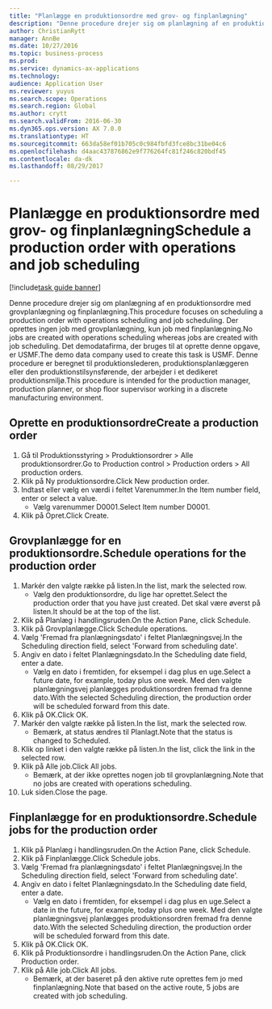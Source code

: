 ```yaml
--- 
title: "Planlægge en produktionsordre med grov- og finplanlægning"
description: "Denne procedure drejer sig om planlægning af en produktionsordre med grovplanlægning og finplanlægning."
author: ChristianRytt
manager: AnnBe
ms.date: 10/27/2016
ms.topic: business-process
ms.prod: 
ms.service: dynamics-ax-applications
ms.technology: 
audience: Application User
ms.reviewer: yuyus
ms.search.scope: Operations
ms.search.region: Global
ms.author: crytt
ms.search.validFrom: 2016-06-30
ms.dyn365.ops.version: AX 7.0.0
ms.translationtype: HT
ms.sourcegitcommit: 663da58ef01b705c0c984fbfd3fce8bc31be04c6
ms.openlocfilehash: d4aac437876862e9f776264fc81f246c820bdf45
ms.contentlocale: da-dk
ms.lasthandoff: 08/29/2017

---
```

# <a name="schedule-a-production-order-with-operations-and-job-scheduling"></a><span data-ttu-id="1de8a-103">Planlægge en produktionsordre med grov- og finplanlægning</span><span class="sxs-lookup"><span data-stu-id="1de8a-103">Schedule a production order with operations and job scheduling</span></span>

[!include[task guide banner](../../includes/task-guide-banner.md)]

<span data-ttu-id="1de8a-104">Denne procedure drejer sig om planlægning af en produktionsordre med grovplanlægning og finplanlægning.</span><span class="sxs-lookup"><span data-stu-id="1de8a-104">This procedure focuses on scheduling a production order with operations scheduling and job scheduling.</span></span> <span data-ttu-id="1de8a-105">Der oprettes ingen job med grovplanlægning, kun job med finplanlægning.</span><span class="sxs-lookup"><span data-stu-id="1de8a-105">No jobs are created with operations scheduling whereas jobs are created with job scheduling.</span></span> <span data-ttu-id="1de8a-106">Det demodatafirma, der bruges til at oprette denne opgave, er USMF.</span><span class="sxs-lookup"><span data-stu-id="1de8a-106">The demo data company used to create this task is USMF.</span></span> <span data-ttu-id="1de8a-107">Denne procedure er beregnet til produktionslederen, produktionsplanlæggeren eller den produktionstilsynsførende, der arbejder i et dedikeret produktionsmiljø.</span><span class="sxs-lookup"><span data-stu-id="1de8a-107">This procedure is intended for the production manager, production planner, or shop floor supervisor working in a discrete manufacturing environment.</span></span>


## <a name="create-a-production-order"></a><span data-ttu-id="1de8a-108">Oprette en produktionsordre</span><span class="sxs-lookup"><span data-stu-id="1de8a-108">Create a production order</span></span>
1. <span data-ttu-id="1de8a-109">Gå til Produktionsstyring > Produktionsordrer > Alle produktionsordrer.</span><span class="sxs-lookup"><span data-stu-id="1de8a-109">Go to Production control > Production orders > All production orders.</span></span>
2. <span data-ttu-id="1de8a-110">Klik på Ny produktionsordre.</span><span class="sxs-lookup"><span data-stu-id="1de8a-110">Click New production order.</span></span>
3. <span data-ttu-id="1de8a-111">Indtast eller vælg en værdi i feltet Varenummer.</span><span class="sxs-lookup"><span data-stu-id="1de8a-111">In the Item number field, enter or select a value.</span></span>
    * <span data-ttu-id="1de8a-112">Vælg varenummer D0001.</span><span class="sxs-lookup"><span data-stu-id="1de8a-112">Select Item number D0001.</span></span>  
4. <span data-ttu-id="1de8a-113">Klik på Opret.</span><span class="sxs-lookup"><span data-stu-id="1de8a-113">Click Create.</span></span>

## <a name="schedule-operations-for-the-production-order"></a><span data-ttu-id="1de8a-114">Grovplanlægge for en produktionsordre.</span><span class="sxs-lookup"><span data-stu-id="1de8a-114">Schedule operations for the production order</span></span>
1. <span data-ttu-id="1de8a-115">Markér den valgte række på listen.</span><span class="sxs-lookup"><span data-stu-id="1de8a-115">In the list, mark the selected row.</span></span>
    * <span data-ttu-id="1de8a-116">Vælg den produktionsordre, du lige har oprettet.</span><span class="sxs-lookup"><span data-stu-id="1de8a-116">Select the production order that you have just created.</span></span> <span data-ttu-id="1de8a-117">Det skal være øverst på listen.</span><span class="sxs-lookup"><span data-stu-id="1de8a-117">It should be at the top of the list.</span></span>      
2. <span data-ttu-id="1de8a-118">Klik på Planlæg i handlingsruden.</span><span class="sxs-lookup"><span data-stu-id="1de8a-118">On the Action Pane, click Schedule.</span></span>
3. <span data-ttu-id="1de8a-119">Klik på Grovplanlægge.</span><span class="sxs-lookup"><span data-stu-id="1de8a-119">Click Schedule operations.</span></span>
4. <span data-ttu-id="1de8a-120">Vælg 'Fremad fra planlægningsdato' i feltet Planlægningsvej.</span><span class="sxs-lookup"><span data-stu-id="1de8a-120">In the Scheduling direction field, select 'Forward from scheduling date'.</span></span>
5. <span data-ttu-id="1de8a-121">Angiv en dato i feltet Planlægningsdato.</span><span class="sxs-lookup"><span data-stu-id="1de8a-121">In the Scheduling date field, enter a date.</span></span>
    * <span data-ttu-id="1de8a-122">Vælg en dato i fremtiden, for eksempel i dag plus en uge.</span><span class="sxs-lookup"><span data-stu-id="1de8a-122">Select a future date, for example, today plus one week.</span></span> <span data-ttu-id="1de8a-123">Med den valgte planlægningsvej planlægges produktionsordren fremad fra denne dato.</span><span class="sxs-lookup"><span data-stu-id="1de8a-123">With the selected Scheduling direction, the production order will be scheduled forward from this date.</span></span>  
6. <span data-ttu-id="1de8a-124">Klik på OK.</span><span class="sxs-lookup"><span data-stu-id="1de8a-124">Click OK.</span></span>
7. <span data-ttu-id="1de8a-125">Markér den valgte række på listen.</span><span class="sxs-lookup"><span data-stu-id="1de8a-125">In the list, mark the selected row.</span></span>
    * <span data-ttu-id="1de8a-126">Bemærk, at status ændres til Planlagt.</span><span class="sxs-lookup"><span data-stu-id="1de8a-126">Note that the status is changed to Scheduled.</span></span>  
8. <span data-ttu-id="1de8a-127">Klik op linket i den valgte række på listen.</span><span class="sxs-lookup"><span data-stu-id="1de8a-127">In the list, click the link in the selected row.</span></span>
9. <span data-ttu-id="1de8a-128">Klik på Alle job.</span><span class="sxs-lookup"><span data-stu-id="1de8a-128">Click All jobs.</span></span>
    * <span data-ttu-id="1de8a-129">Bemærk, at der ikke oprettes nogen job til grovplanlægning.</span><span class="sxs-lookup"><span data-stu-id="1de8a-129">Note that no jobs are created with operations scheduling.</span></span>  
10. <span data-ttu-id="1de8a-130">Luk siden.</span><span class="sxs-lookup"><span data-stu-id="1de8a-130">Close the page.</span></span>

## <a name="schedule-jobs-for-the-production-order"></a><span data-ttu-id="1de8a-131">Finplanlægge for en produktionsordre.</span><span class="sxs-lookup"><span data-stu-id="1de8a-131">Schedule jobs for the production order</span></span>
1. <span data-ttu-id="1de8a-132">Klik på Planlæg i handlingsruden.</span><span class="sxs-lookup"><span data-stu-id="1de8a-132">On the Action Pane, click Schedule.</span></span>
2. <span data-ttu-id="1de8a-133">Klik på Finplanlægge.</span><span class="sxs-lookup"><span data-stu-id="1de8a-133">Click Schedule jobs.</span></span>
3. <span data-ttu-id="1de8a-134">Vælg 'Fremad fra planlægningsdato' i feltet Planlægningsvej.</span><span class="sxs-lookup"><span data-stu-id="1de8a-134">In the Scheduling direction field, select 'Forward from scheduling date'.</span></span>
4. <span data-ttu-id="1de8a-135">Angiv en dato i feltet Planlægningsdato.</span><span class="sxs-lookup"><span data-stu-id="1de8a-135">In the Scheduling date field, enter a date.</span></span>
    * <span data-ttu-id="1de8a-136">Vælg en dato i fremtiden, for eksempel i dag plus en uge.</span><span class="sxs-lookup"><span data-stu-id="1de8a-136">Select a date in the future, for example, today plus one week.</span></span> <span data-ttu-id="1de8a-137">Med den valgte planlægningsvej planlægges produktionsordren fremad fra denne dato.</span><span class="sxs-lookup"><span data-stu-id="1de8a-137">With the selected Scheduling direction, the production order will be scheduled forward from this date.</span></span>  
5. <span data-ttu-id="1de8a-138">Klik på OK.</span><span class="sxs-lookup"><span data-stu-id="1de8a-138">Click OK.</span></span>
6. <span data-ttu-id="1de8a-139">Klik på Produktionsordre i handlingsruden.</span><span class="sxs-lookup"><span data-stu-id="1de8a-139">On the Action Pane, click Production order.</span></span>
7. <span data-ttu-id="1de8a-140">Klik på Alle job.</span><span class="sxs-lookup"><span data-stu-id="1de8a-140">Click All jobs.</span></span>
    * <span data-ttu-id="1de8a-141">Bemærk, at der baseret på den aktive rute oprettes fem jo med finplanlægning.</span><span class="sxs-lookup"><span data-stu-id="1de8a-141">Note that based on the active route, 5 jobs are created with job scheduling.</span></span>  


